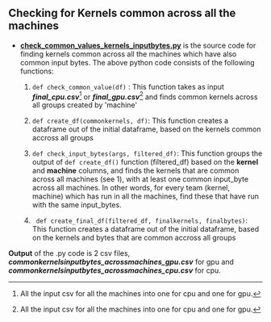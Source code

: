 ## Checking for Kernels common across all the machines ##

- **[check_common_values_kernels_inputbytes.py](https://github.com/elegant-h2020/ELEGANT-Planner/blob/ML-GNNs/ocludify_ML_gnns/results/check_common_values_kernels_inputbytes.py)** is the source code for finding kernels common across all the machines which have also common input bytes.
The above python code consists of the following functions:
  1. ```def check_common_value(df)``` : This function takes as input ***final_cpu.csv***[^1] or ***final_gpu.csv***[^1] and finds common kernels across all groups created by 'machine'

  2. ```def create_df(commonkernels, df)```: This function creates a dataframe out of the initial dataframe, based on the kernels common accross all groups

  3. ```def check_input_bytes(args, filtered_df)```: This function groups the output of ```def create_df()``` function (filtered_df) based on the **kernel** and **machine** columns, and finds the kernels that are common across all machines (see 1), with at least one common input_byte across all machines. In other words, for every team (kernel, machine) which has run in all the machines, find these that have run with the same input_bytes.

  4. ``` def create_final_df(filtered_df, finalkernels, finalbytes)```: This function creates a dataframe out of the initial dataframe, based on the kernels and bytes that are common accross all groups

**Output** of the .py code is 2 csv files, ***commonkernelsinputbytes_acrossmachines_gpu.csv*** for gpu and ***commonkernelsinputbytes_acrossmachines_cpu.csv*** for cpu.
 <br>

[^1]: All the input csv for all the machines into one for cpu and one for gpu.
